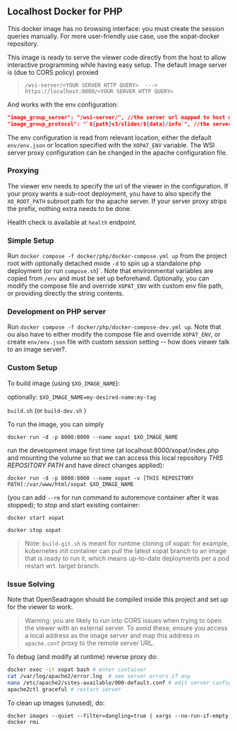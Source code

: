 ## Localhost Docker for PHP
This docker image has no browsing interface: you must create
the session queries manually. For more user-friendly use case, use
the xopat-docker repository.

This image is ready to serve the viewer code directly from
the host to allow interactive programming while having easy setup.
The default image server is (due to CORS policy) proxied
> ``/wsi-server/<YOUR SERVER HTTP QUERY>  --->  https://localhost:8080/<YOUR SERVER HTTP QUERY>``

And works with the env configuration:
````json
"image_group_server": "/wsi-server/", //the server url mapped to host machine localhost at port 8080
"image_group_protocol": "`${path}v3/slides/${data}/info`", //the server query
````
The env configuration is read from relevant location, either the default
`env/env.json` or location specified with the `XOPAT_ENV` variable.
The WSI server proxy configuration can be changed in the apache configuration file. 

### Proxying
The viewer env needs to specify the url of the viewer in the configuration.
If your proxy wants a sub-root deployment, you have to also specify the ``XO_ROOT_PATH``
subroot path for the apache server. If your server proxy strips the prefix, nothing extra needs to be done.

Health check is available at ``health`` endpoint.

### Simple Setup

Run ``docker compose -f docker/php/docker-compose.yml up`` from the project
root with optionally detached mode `-d`
to spin up a standalone php deployment (or run `compose.sh`)`. Note that environmental
variables are copied from ``/env`` and must be set up beforehand.
Optionally, you can modify the compose file and override ``XOPAT_ENV``
with custom env file path, or providing directly the string contents.


### Development on PHP server
Run ``docker compose -f docker/php/docker-compose-dev.yml up``. Note that ou also have to
either modify the compose file and override ``XOPAT_ENV``, or create `env/env.json` file
with custom session setting -- how does viewer talk to an image server?.

### Custom Setup
To build image (using `$XO_IMAGE_NAME`):

 optionally: ``$XO_IMAGE_NAME=my-desired-name:my-tag``

 ``build.sh`` (or  ``build-dev.sh`` )

To run the image, you can simply

``docker run -d -p 8000:8000 --name xopat $XO_IMAGE_NAME``

run the development image first time (at localhost:8000/xopat/index.php and mounting the volume so that we 
can access this local repository _THIS REPOSITORY PATH_ and have direct changes applied):

 ``docker run -d -p 8000:8000 --name xopat -v [THIS REPOSITORY PATH]:/var/www/html/xopat $XO_IMAGE_NAME``

(you can add  ``--rm`` for run command to autoremove container after
it was stopped); to
stop and start existing container:
 
``docker start xopat``

 ``docker stop xopat``

> Note: ``build-git.sh`` is meant for runtime cloning of xopat: for example,
> kubernetes init container can pull the latest xopat branch to an image that is ready
> to run it, which means up-to-date deployments per a pod restart wrt. target branch.

### Issue Solving

Note that OpenSeadragon should be compiled inside this project and set
up for the viewer to work. 

> Warning: you are likely to run into CORS issues when trying to open
> the viewer with an external server. To avoid these, ensure you
> access a local address as the image server and map this address in ``apache.conf``
> proxy to the remote server URL.

To debug (and modify at runtime) reverse proxy do:

````bash
docker exec -it xopat bash # enter container
cat /var/log/apache2/error.log  # see server errors if any
nano /etc/apache2/sites-available/000-default.conf # edit server config
apache2ctl graceful # restart server
````

To clean up images (unused), do:
`````shell
docker images --quiet --filter=dangling=true | xargs --no-run-if-empty docker rmi
`````



